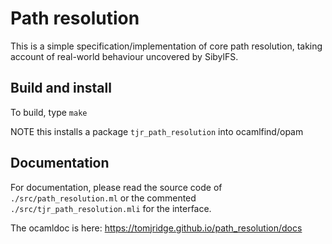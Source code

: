 # Path resolution


This is a simple specification/implementation of core path resolution,
taking account of real-world behaviour uncovered by SibylFS.


## Build and install

To build, type `make`

NOTE this installs a package `tjr_path_resolution` into ocamlfind/opam


## Documentation


For documentation, please read the source code of `./src/path_resolution.ml`
or the commented `./src/tjr_path_resolution.mli` for the interface.

The ocamldoc is here: <https://tomjridge.github.io/path_resolution/docs>
